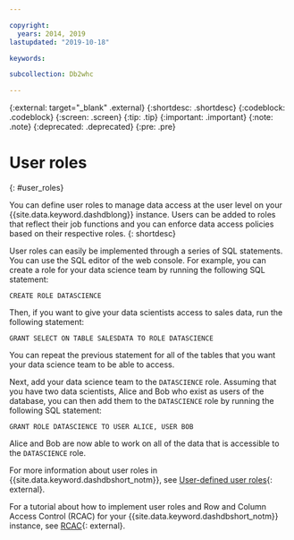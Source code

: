 ```yaml
---

copyright:
  years: 2014, 2019
lastupdated: "2019-10-18"

keywords:

subcollection: Db2whc

---
```


<!-- Attribute definitions --> 
{:external: target="_blank" .external}
{:shortdesc: .shortdesc}
{:codeblock: .codeblock}
{:screen: .screen}
{:tip: .tip}
{:important: .important}
{:note: .note}
{:deprecated: .deprecated}
{:pre: .pre}

# User roles
{: #user_roles}

You can define user roles to manage data access at the user level on your {{site.data.keyword.dashdblong}} instance. Users can be added to roles that reflect their job functions and you can enforce data access policies based on their respective roles.
{: shortdesc}

User roles can easily be implemented through a series of SQL statements. You can use the SQL editor of the web console. For example, you can create a role for your data science team by running the following SQL statement:

`CREATE ROLE DATASCIENCE`

Then, if you want to give your data scientists access to sales data, run the following statement:

`GRANT SELECT ON TABLE SALESDATA TO ROLE DATASCIENCE`

You can repeat the previous statement for all of the tables that you want your data science team to be able to access.

Next, add your data science team to the `DATASCIENCE` role. Assuming that you have two data scientists, Alice and Bob who exist as users of the database, you can then add them to the `DATASCIENCE` role by running the following SQL statement:

`GRANT ROLE DATASCIENCE TO USER ALICE, USER BOB`

Alice and Bob are now able to work on all of the data that is accessible to the `DATASCIENCE` role.

For more information about user roles in {{site.data.keyword.dashdbshort_notm}}, see [User-defined user roles](https://www.ibm.com/support/knowledgecenter/en/SS6NHC/com.ibm.swg.im.dashdb.security.doc/doc/udef_user_roles.html){: external}.

For a tutorial about how to implement user roles and Row and Column Access Control (RCAC) for your {{site.data.keyword.dashdbshort_notm}} instance, see [RCAC](https://www.ibm.com/cloud/garage/dte/tutorial/row-and-column-access-control-rcac-ibm-db2-warehouse-cloud){: external}.

